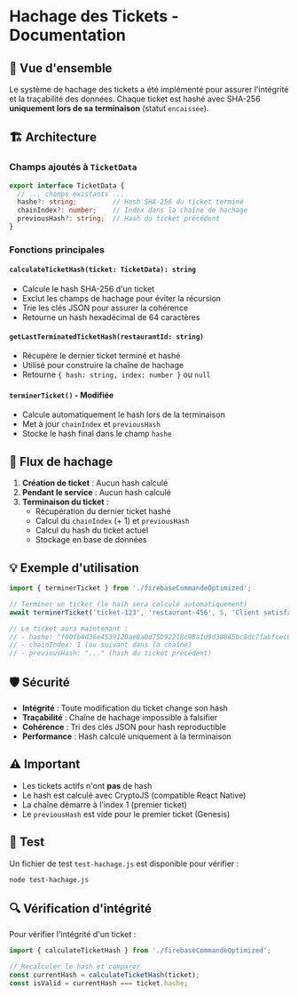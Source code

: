 # Hachage des Tickets - Documentation

## 🔐 Vue d'ensemble

Le système de hachage des tickets a été implémenté pour assurer l'intégrité et la traçabilité des données. Chaque ticket est hashé avec SHA-256 **uniquement lors de sa terminaison** (statut `encaissee`).

## 🏗️ Architecture

### Champs ajoutés à `TicketData`
```typescript
export interface TicketData {
  // ... champs existants ...
  hashe?: string;         // Hash SHA-256 du ticket terminé
  chainIndex?: number;    // Index dans la chaîne de hachage
  previousHash?: string;  // Hash du ticket précédent
}
```

### Fonctions principales

#### `calculateTicketHash(ticket: TicketData): string`
- Calcule le hash SHA-256 d'un ticket
- Exclut les champs de hachage pour éviter la récursion
- Trie les clés JSON pour assurer la cohérence
- Retourne un hash hexadécimal de 64 caractères

#### `getLastTerminatedTicketHash(restaurantId: string)`
- Récupère le dernier ticket terminé et hashé
- Utilisé pour construire la chaîne de hachage
- Retourne `{ hash: string, index: number }` ou `null`

#### `terminerTicket()` - Modifiée
- Calcule automatiquement le hash lors de la terminaison
- Met à jour `chainIndex` et `previousHash`
- Stocke le hash final dans le champ `hashe`

## 🔄 Flux de hachage

1. **Création de ticket** : Aucun hash calculé
2. **Pendant le service** : Aucun hash calculé
3. **Terminaison du ticket** :
   - Récupération du dernier ticket hashé
   - Calcul du `chainIndex` (+ 1) et `previousHash`
   - Calcul du hash du ticket actuel
   - Stockage en base de données

## 💡 Exemple d'utilisation

```typescript
import { terminerTicket } from './firebaseCommandeOptimized';

// Terminer un ticket (le hash sera calculé automatiquement)
await terminerTicket('ticket-123', 'restaurant-456', 5, 'Client satisfait');

// Le ticket aura maintenant :
// - hashe: "f00fb4d36e4539120ae8a0d75b92218c98a1d9d38845bc8dc7fabfcec000bd4c"
// - chainIndex: 1 (ou suivant dans la chaîne)
// - previousHash: "..." (hash du ticket précédent)
```

## 🛡️ Sécurité

- **Intégrité** : Toute modification du ticket change son hash
- **Traçabilité** : Chaîne de hachage impossible à falsifier
- **Cohérence** : Tri des clés JSON pour hash reproductible
- **Performance** : Hash calculé uniquement à la terminaison

## ⚠️ Important

- Les tickets actifs n'ont **pas** de hash
- Le hash est calculé avec CryptoJS (compatible React Native)
- La chaîne démarre à l'index 1 (premier ticket)
- Le `previousHash` est vide pour le premier ticket (Genesis)

## 🧪 Test

Un fichier de test `test-hachage.js` est disponible pour vérifier :
```bash
node test-hachage.js
```

## 🔍 Vérification d'intégrité

Pour vérifier l'intégrité d'un ticket :
```typescript
import { calculateTicketHash } from './firebaseCommandeOptimized';

// Recalculer le hash et comparer
const currentHash = calculateTicketHash(ticket);
const isValid = currentHash === ticket.hashe;
```

